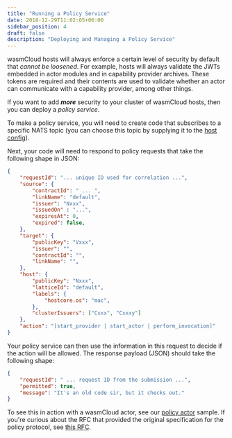 ```yaml
---
title: "Running a Policy Service"
date: 2018-12-29T11:02:05+06:00
sidebar_position: 4
draft: false
description: "Deploying and Managing a Policy Service"
---
```


wasmCloud hosts will always enforce a certain level of security by default that _cannot be loosened_. For example, hosts will always validate the JWTs embedded in actor modules and in capability provider archives. These tokens are required and their contents are used to validate whether an actor can communicate with a capability provider, among other things.

If you want to add _**more**_ security to your cluster of wasmCloud hosts, then you can deploy a _policy service_.

To make a policy service, you will need to create code that subscribes to a specific NATS topic (you can choose this topic by supplying it to the [host config](../../hosts/elixir/host_configure)).

Next, your code will need to respond to policy requests that take the following shape in JSON:

```json
{
    "requestId": "... unique ID used for correlation ...",
    "source": {
        "contractId": " ... ",
        "linkName": "default", 
        "issuer": "Nxxx",
        "issuedOn" : "...",
        "expiresAt": 0,
        "expired": false,
    },
    "target": {
        "publicKey": "Vxxx",
        "issuer": "",
        "contractId": "",
        "linkName": "",
    },
    "host": {
        "publicKey": "Nxxx",
        "latticeId": "default",
        "labels": {
            "hostcore.os": "mac",        
        },
        "clusterIssuers": ["Cxxx", "Cxxxy"]
    },  
    "action": "[start_provider | start_actor | perform_invocation]"
}
```

Your policy service can then use the information in this request to decide if the action will be allowed. The response payload (JSON) should take the following shape:

```json
{
    "requestId": " ... request ID from the submission ...",
    "permitted": true,
    "message": "It's an old code sir, but it checks out."
}
```

To see this in action with a wasmCloud actor, see our [policy actor](https://github.com/wasmCloud/examples/tree/main/actor/policy) sample. If you're curious about the RFC that provided the original specification for the policy protocol, see [this RFC](https://github.com/wasmCloud/wasmcloud-otp/issues/439).
